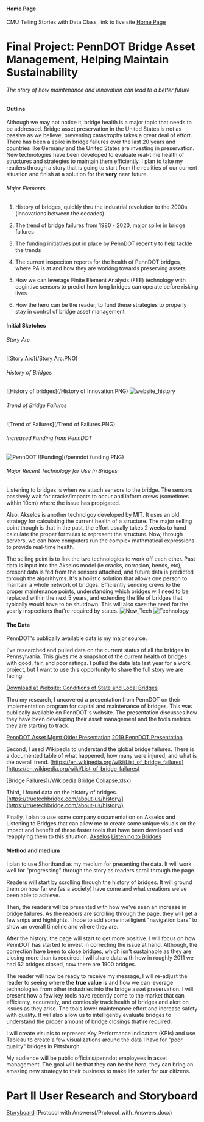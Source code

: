 #### Home Page
CMU Telling Stories with Data Class, link to live site [Home Page](https://bripperg.github.io/tell_stories_CMU/)

# Final Project: PennDOT Bridge Asset Management, Helping Maintain Sustainability
###### The story of how maintenance and innovation can lead to a better future


#### Outline

Although we may not notice it, bridge health is a major topic that needs to be addressed. Bridge asset preservation in the United States is not as passive as we believe, preventing catastrophy takes a great deal of effort. There has been a spike in bridge failures over the last 20 years and countries like Germany and the United States are investing in preservation. New technologies have been developed to evaluate real-time health of structures and strategies to maintain them efficiently. I plan to take my readers through a story that is going to start from the realities of our current situation and finish at a solution for the **very** near future. 


###### Major Elements
1. History of bridges, quickly thru the industrial revolution to the 2000s (innovations between the decades)

2. The trend of bridge failures from 1980 - 2020, major spike in bridge failures

3. The funding initiatives put in place by PennDOT recently to help tackle the trends

4. The current inspeciton reports for the health of PennDOT bridges, where PA is at and how they are working towards preserving assets

5. How we can leverage Finite Element Analysis (FEE) technology with cogintive sensors to predict how long bridges can operate before risking lives

6. How the hero can be the reader, to fund these strategies to properly stay in control of bridge asset management





#### Initial Sketches

###### Story Arc
![Story Arc](/Story Arc.PNG)

###### History of Bridges
![History of bridges](/History of Innovation.PNG)
![website_history](/website_history.PNG)

###### Trend of Bridge Failures
![Trend of Failures](/Trend of Failures.PNG)


###### Increased Funding from PennDOT
![PennDOT](/PennDOT.PNG)
![Funding](/penndot funding.PNG)


###### Major Recent Technology for Use In Bridges

Listening to bridges is when we attach sensors to the bridge. The sensors passively wait for cracks/impacts to occur and inform crews (sometimes within 10cm) where the issue has propigated. 

Also, Akselos is another technolgoy developed by MIT. It uses an old strategy for calculating the current health of a structure. The major selling point though is that in the past, the effort usually takes 2 weeks to hand calculate the proper formulas to represent the structure. Now, through servers, we can have computers run the complex mathmatical expressions to provide real-time health. 

The selling point is to link the two technologies to work off each other. Past data is input into the Akselos model (ie cracks, corrosion, bends, etc), present data is fed from the sensors attached, and future data is predicted through the algorithyms. It's a holistic solution that allows one person to maintain a whole network of bridges. Efficiently sending crews to the proper maintenance points, understanding which bridges will need to be replaced within the next 5 years, and extending the life of bridges that typically would have to be shutdown. This will also save the need for the yearly inspections that're required by states. 
![New_Tech](/tech_story.PNG)
![Technology](/Technology.PNG)



#### The Data

PennDOT's publically available data is my major source. 

I've researched and pulled data on the current status of all the bridges in Pennsylvania. This gives me a snapshot of the current health of bridges with good, fair, and poor ratings. I pulled the data late last year for a work project, but I want to use this opportunity to share the full story we are facing. 

[Download at Website: Conditions of State and Local Bridges](https://www.penndot.gov/ProjectAndPrograms/Bridges/Pages/default.aspx)

Thru my research, I uncovered a presentation from PennDOT on their implementation program for capital and maintenance of bridges. This was publically available on PennDOT's website. The presentation discusses how they have been developing their asset management and the tools metrics they are starting to track. 

[PennDOT Asset Mgmt Older Presentation](/PennDOT-AssetManagementPresentation.pdf)
[2019 PennDOT Presentation](https://www.penndot.gov/ProjectAndPrograms/Asset-Management/Documents/PennDOT-TAMP.pdf)

Second, I used Wikipedia to understand the global bridge failures. There is a documented table of what happened, how many were injured, and what is the overall trend. [https://en.wikipedia.org/wiki/List_of_bridge_failures](https://en.wikipedia.org/wiki/List_of_bridge_failures)

[Bridge Failures](/Wikipedia Bridge Collapse.xlsx)

Third, I found data on the history of bridges. [https://truetechbridge.com/about-us/history/](https://truetechbridge.com/about-us/history/)

Finally, I plan to use some company documentation on Akselos and Listening to Bridges that can allow me to create some unique visuals on the impact and benefit of these faster tools that have been developed and reapplying them to this situation. [Akselos](https://akselos.com/) [Listening to Bridges](https://www.bilfinger.com/en/industries/metallurgy/247-technical-inspections-for-bridges/#:~:text=Now%20that%20this%20technology%20has%20been%20refined%2C%20Bilfinger,is%20helping%20to%20make%20Germany%27s%20roads%20even%20safer.)


#### Method and medium

I plan to use Shorthand as my medium for presenting the data. It will work well for "progressing" through the story as readers scroll through the page. 

Readers will start by scrolling through the history of bridges. It will ground them on how far we (as a society) have come and what creations we've been able to achieve. 

Then, the readers will be presented with how we've seen an increase in bridge failures. As the readers are scrolling through the page, they will get a few snips and highlights. I hope to add some intelligient "navigation bars" to show an overall timeline and where they are. 

After the history, the page will start to get more positive. I will focus on how PennDOT has started to invest in correcting the issue at hand. Although, the correction have been to close bridges, which isn't sustainable as they are closing more than is required. I will share data with how in roughly 2011 we had 62 bridges closed, now there are 1900 bridges.

The reader will now be ready to receive my message, I will re-adjust the reader to seeing where the **true value** is and how we can leverage technologies from other industries into the bridge asset preservation. I will present how a few key tools have recently come to the market that can efficienty, accurately, and contiously track health of bridges and alert on issues as they arise. The tools lower maintenance effort and increase safety with quality. It will also allow us to intelligently evaluate bridges to understand the proper amount of bridge closings that're required. 

I will create visuals to represent Key Performance Indicators (KPIs) and use Tableau to create a few visualizations around the data I have for "poor quality" bridges in Pittsburgh. 

My audience will be public officials/penndot employees in asset management. The goal will be that they can be the hero, they can bring an amazing new strategy to their business to make life safer for our citizens. 


# Part II User Research and Storyboard

[Storyboard](/Storyboard.pptx)
[Protocol with Answers(/Protocol_with_Answers.docx)

